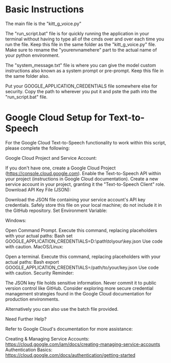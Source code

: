 # Basic Instructions

The main file is the "kitt_g_voice.py"

The "run_script.bat" file is for quickly running the application in your terminal without having to type all of the cmds over and over each time you run the file.  Keep this file in the same folder as the "kitt_g_voice.py" file.  Make sure to rename the "yourenvnamehere" part to the actual name of your python environment.

The "system_message.txt" file is where you can give the model custom instructions also known as a system prompt or pre-prompt.  Keep this file in the same folder also.

Put your GOOGLE_APPLICATION_CREDENTIALS file somewhere else for security.  Copy the path to wherever you put it and pste the path into the "run_script.bat" file.


# Google Cloud Setup for Text-to-Speech

For the Google Cloud Text-to-Speech functionality to work within this script, please complete the following:

Google Cloud Project and Service Account:

If you don't have one, create a Google Cloud Project (https://console.cloud.google.com).
Enable the Text-to-Speech API within your project (instructions in Google Cloud documentation).
Create a new service account in your project, granting it the "Text-to-Speech Client" role.
Download API Key File (JSON):

Download the JSON file containing your service account's API key credentials.
Safely store this file on your local machine; do not include it in the GitHub repository.
Set Environment Variable:

Windows:

Open Command Prompt.
Execute this command, replacing placeholders with your actual paths:
Bash
set GOOGLE_APPLICATION_CREDENTIALS=D:\path\to\your\key.json 
Use code with caution.
MacOS/Linux:

Open a terminal.
Execute this command, replacing placeholders with your actual paths:
Bash
export GOOGLE_APPLICATION_CREDENTIALS=/path/to/your/key.json
Use code with caution.
Security Reminder:

The JSON key file holds sensitive information. Never commit it to public version control like GitHub.
Consider exploring more secure credential management strategies found in the Google Cloud documentation for production environments.

Alternatively you can also use the batch file provided.


Need Further Help?

Refer to Google Cloud's documentation for  more assistance:

Creating & Managing Service Accounts: https://cloud.google.com/iam/docs/creating-managing-service-accounts
Authentication Basics: https://cloud.google.com/docs/authentication/getting-started
